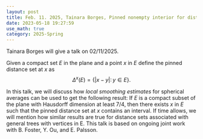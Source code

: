 ```yaml
---
layout: post
title: Feb. 11. 2025, Tainara Borges, Pinned nonempty interior for distance sets in the plane
date: 2023-05-18 19:27:59
use_math: true
category: 2025-Spring
---
```

 
Tainara Borges will give a talk on 02/11/2025.

Given a compact set $E$ in the plane and a point $x$ in $E$
define the pinned distance set at $x$ as
$$\Delta^{x}(E)=\{|x-y|\colon y\in E\}.$$

In this talk, we will discuss how *local smoothing estimates* for spherical
averages can be used to get the following result: If $E$ is a compact
subset of the plane with Hausdorff dimension at least $7/4$, then there
exists $x$ in $E$ such that the pinned distance set at $x$ contains an
interval. If time allows, we will mention how similar results are true for
distance sets associated with general trees with vertices in E. This talk
is based on ongoing joint work with B. Foster, Y. Ou, and E. Palsson.
